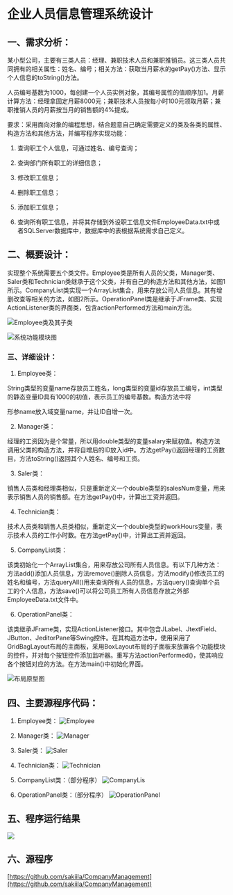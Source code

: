 # 企业人员信息管理系统设计

## 一、需求分析：

  某小型公司，主要有三类人员：经理、兼职技术人员和兼职推销员。这三类人员共同拥有的相关属性：姓名、编号；相关方法：获取当月薪水的getPay()方法、显示个人信息的toString()方法。

人员编号基数为1000，每创建一个人员实例对象，其编号属性的值顺序加1。月薪计算方法：经理拿固定月薪8000元；兼职技术人员按每小时100元领取月薪；兼职推销人员的月薪按当月的销售额的4%提成。

要求：采用面向对象的编程思想，结合题意自己确定需要定义的类及各类的属性、构造方法和其他方法，并编写程序实现功能：

1. 查询职工个人信息，可通过姓名、编号查询；

2. 查询部门所有职工的详细信息；

3. 修改职工信息；

4. 删除职工信息；

5. 添加职工信息；

6. 查询所有职工信息，并将其存储到外设职工信息文件EmployeeData.txt中或者SQLServer数据库中，数据库中的表根据系统需求自己定义。

## 二、概要设计：

实现整个系统需要五个类文件。Employee类是所有人员的父类，Manager类、Saler类和Technician类继承于这个父类，并有自己的构造方法和其他方法，如图1所示。CompanyList类实现一个ArrayList集合，用来存放公司人员信息。其有增删改查等相关的方法，如图2所示。OperationPanel类是继承于JFrame类、实现ActionListener类的界面类，包含actionPerformed方法和main方法。


![Employee类及其子类](https://yanxuan.nosdn.127.net/500f1bbd579ed648bead267d4b0b62e0.png)

![系统功能模块图](https://yanxuan.nosdn.127.net/c22799398e407bc7d19232aec4977040.png)

### 三、详细设计：

1. Employee类：

String类型的变量name存放员工姓名，long类型的变量id存放员工编号，int类型的静态变量ID具有1000的初值，表示员工的编号基数。构造方法中将

形参name放入域变量name，并让ID自增一次。

2. Manager类：

经理的工资因为是个常量，所以用double类型的变量salary来赋初值。构造方法调用父类的构造方法，并将自增后的ID放入id中。方法getPay()返回经理的工资数目，方法toString()返回其个人姓名、编号和工资。

3. Saler类：

销售人员类和经理类相似，只是重新定义一个double类型的salesNum变量，用来表示销售人员的销售额。在方法getPay()中，计算出工资并返回。

4. Technician类：

技术人员类和销售人员类相似，重新定义一个double类型的workHours变量，表示技术人员的工作小时数。在方法getPay()中，计算出工资并返回。

5. CompanyList类：

该类初始化一个ArrayList集合，用来存放公司所有人员信息。有以下几种方法：方法add()添加人员信息，方法remove()删除人员信息，方法modify()修改员工的姓名和编号，方法queryAll()用来查询所有人员的信息，方法query()查询单个员工的个人信息，方法save()可以将公司员工所有人员信息存放之外部EmployeeData.txt文件中。

6. OperationPanel类：

该类继承JFrame类，实现ActionListener接口。其中包含JLabel、JtextField、JButton、JeditorPane等Swing控件。在其构造方法中，使用采用了GridBagLayout布局的主面板，采用BoxLayout布局的子面板来放置各个功能模块的控件，并对每个按钮控件添加监听器。重写方法actionPerformed()，使其响应各个按钮对应的方法。在方法main()中初始化界面。

![布局原型图](https://yanxuan.nosdn.127.net/b3792dbdbf1254f79443f40b9c257234.png)

## 四、主要源程序代码：

1. Employee类：
![Employee](https://yanxuan.nosdn.127.net/8163676e11c3df58fec4d453776ed065.png)

2. Manager类：
![Manager](https://yanxuan.nosdn.127.net/207ba8ca8810b4a61165c5a5e0fb892b.png)

3. Saler类：
![Saler](https://yanxuan.nosdn.127.net/42d297003ce46903c2a90345feb6ea75.png)

4. Technician类：
![Technician](https://yanxuan.nosdn.127.net/71bb84788d2b3c99060bf3216f213e7e.png)

5. CompanyList类：（部分程序）
![CompanyLis](https://yanxuan.nosdn.127.net/1efe8618d6c0a419642c945539353dc5.png)

6. OperationPanel类：（部分程序）
![OperationPanel](https://yanxuan.nosdn.127.net/7d186b05dedb6c0c7523af1431ece996.png)


## 五、程序运行结果

![](https://yanxuan.nosdn.127.net/7d4b0b6146739dd9f894a8f8c1437e61.png)

## 六、源程序
[https://github.com/sakiila/CompanyManagement](https://github.com/sakiila/CompanyManagement)
